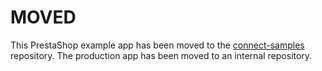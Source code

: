 # MOVED

This PrestaShop example app has been moved to the [connect-samples](https://github.com/ShipEngine/connect-samples/tree/main/prestashop) repository.  The production app has been moved to an internal repository.